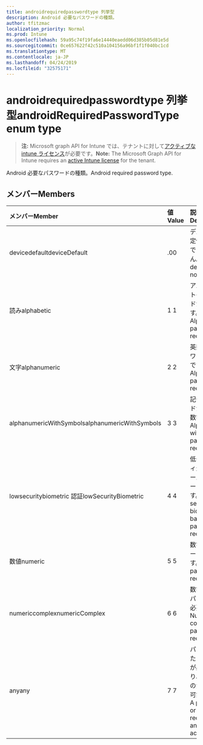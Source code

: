 ```yaml
---
title: androidrequiredpasswordtype 列挙型
description: Android 必要なパスワードの種類。
author: tfitzmac
localization_priority: Normal
ms.prod: Intune
ms.openlocfilehash: 59a95c74f19fa6e14440eaedd06d385b05d81e5d
ms.sourcegitcommit: 0ce657622f42c510a104156a96bf1f1f040bc1cd
ms.translationtype: MT
ms.contentlocale: ja-JP
ms.lasthandoff: 04/24/2019
ms.locfileid: "32575171"
---
```

# <a name="androidrequiredpasswordtype-enum-type"></a><span data-ttu-id="dc328-103">androidrequiredpasswordtype 列挙型</span><span class="sxs-lookup"><span data-stu-id="dc328-103">androidRequiredPasswordType enum type</span></span>

> <span data-ttu-id="dc328-104">**注:** Microsoft graph API for Intune では、テナントに対して[アクティブな intune ライセンス](https://go.microsoft.com/fwlink/?linkid=839381)が必要です。</span><span class="sxs-lookup"><span data-stu-id="dc328-104">**Note:** The Microsoft Graph API for Intune requires an [active Intune license](https://go.microsoft.com/fwlink/?linkid=839381) for the tenant.</span></span>

<span data-ttu-id="dc328-105">Android 必要なパスワードの種類。</span><span class="sxs-lookup"><span data-stu-id="dc328-105">Android required password type.</span></span>

## <a name="members"></a><span data-ttu-id="dc328-106">メンバー</span><span class="sxs-lookup"><span data-stu-id="dc328-106">Members</span></span>
|<span data-ttu-id="dc328-107">メンバー</span><span class="sxs-lookup"><span data-stu-id="dc328-107">Member</span></span>|<span data-ttu-id="dc328-108">値</span><span class="sxs-lookup"><span data-stu-id="dc328-108">Value</span></span>|<span data-ttu-id="dc328-109">説明</span><span class="sxs-lookup"><span data-stu-id="dc328-109">Description</span></span>|
|:---|:---|:---|
|<span data-ttu-id="dc328-110">devicedefault</span><span class="sxs-lookup"><span data-stu-id="dc328-110">deviceDefault</span></span>|<span data-ttu-id="dc328-111">.0</span><span class="sxs-lookup"><span data-stu-id="dc328-111">0</span></span>|<span data-ttu-id="dc328-112">デバイスの既定値。意図的ではありません。</span><span class="sxs-lookup"><span data-stu-id="dc328-112">Device default value, no intent.</span></span>|
|<span data-ttu-id="dc328-113">読み</span><span class="sxs-lookup"><span data-stu-id="dc328-113">alphabetic</span></span>|<span data-ttu-id="dc328-114">1 </span><span class="sxs-lookup"><span data-stu-id="dc328-114">1</span></span>|<span data-ttu-id="dc328-115">アルファベットのパスワードが必要です。</span><span class="sxs-lookup"><span data-stu-id="dc328-115">Alphabetic password required.</span></span>|
|<span data-ttu-id="dc328-116">文字</span><span class="sxs-lookup"><span data-stu-id="dc328-116">alphanumeric</span></span>|<span data-ttu-id="dc328-117">2 </span><span class="sxs-lookup"><span data-stu-id="dc328-117">2</span></span>|<span data-ttu-id="dc328-118">英数字のパスワードが必要です。</span><span class="sxs-lookup"><span data-stu-id="dc328-118">Alphanumeric password required.</span></span>|
|<span data-ttu-id="dc328-119">alphanumericWithSymbols</span><span class="sxs-lookup"><span data-stu-id="dc328-119">alphanumericWithSymbols</span></span>|<span data-ttu-id="dc328-120">3 </span><span class="sxs-lookup"><span data-stu-id="dc328-120">3</span></span>|<span data-ttu-id="dc328-121">記号パスワードが必要な英数字。</span><span class="sxs-lookup"><span data-stu-id="dc328-121">Alphanumeric with symbols password required.</span></span>|
|<span data-ttu-id="dc328-122">lowsecuritybiometric 認証</span><span class="sxs-lookup"><span data-stu-id="dc328-122">lowSecurityBiometric</span></span>|<span data-ttu-id="dc328-123">4 </span><span class="sxs-lookup"><span data-stu-id="dc328-123">4</span></span>|<span data-ttu-id="dc328-124">低セキュリティ生体認証ベースのパスワードが必要です。</span><span class="sxs-lookup"><span data-stu-id="dc328-124">Low security biometrics based password required.</span></span>|
|<span data-ttu-id="dc328-125">数値</span><span class="sxs-lookup"><span data-stu-id="dc328-125">numeric</span></span>|<span data-ttu-id="dc328-126">5 </span><span class="sxs-lookup"><span data-stu-id="dc328-126">5</span></span>|<span data-ttu-id="dc328-127">数字のパスワードが必要です。</span><span class="sxs-lookup"><span data-stu-id="dc328-127">Numeric password required.</span></span>|
|<span data-ttu-id="dc328-128">numericcomplex</span><span class="sxs-lookup"><span data-stu-id="dc328-128">numericComplex</span></span>|<span data-ttu-id="dc328-129">6 </span><span class="sxs-lookup"><span data-stu-id="dc328-129">6</span></span>|<span data-ttu-id="dc328-130">数字の複雑なパスワードが必要です。</span><span class="sxs-lookup"><span data-stu-id="dc328-130">Numeric complex password required.</span></span>|
|<span data-ttu-id="dc328-131">any</span><span class="sxs-lookup"><span data-stu-id="dc328-131">any</span></span>|<span data-ttu-id="dc328-132">7 </span><span class="sxs-lookup"><span data-stu-id="dc328-132">7</span></span>|<span data-ttu-id="dc328-133">パスワードまたはパターンが必要であり、任意のものが受け入れ可能である。</span><span class="sxs-lookup"><span data-stu-id="dc328-133">A password or pattern is required, and any is acceptable.</span></span>|



